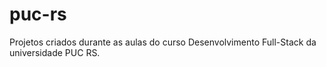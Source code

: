 # puc-rs
Projetos criados durante as aulas do curso Desenvolvimento Full-Stack da universidade PUC RS.
   